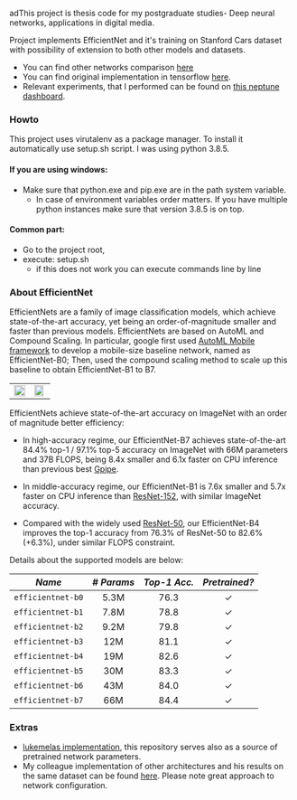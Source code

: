 adThis project is thesis code for my postgraduate studies- Deep neural networks, applications in digital media.

Project implements EfficientNet and it's training on Stanford Cars dataset with possibility of extension to both other models and datasets.

- You can find other networks comparison [here](https://paperswithcode.com/sota/fine-grained-image-classification-on-stanford)
- You can find original implementation in tensorflow [here](https://github.com/tensorflow/tpu/tree/master/models/official/efficientnet).
- Relevant experiments, that I performed can be found on [this neptune dashboard](https://ui.neptune.ai/matkalinowski/sandbox/experiments?viewId=47196815-c2a8-4a2b-bb7c-cf3d146805ac).


### Howto

This project uses virutalenv as a package manager. To install it automatically use setup.sh script. I was using python 3.8.5.

#### If you are using windows:
- Make sure that python.exe and pip.exe are in the path system variable. 
    - In case of environment variables order matters. If you have multiple python instances make sure that version 3.8.5 is on top.

#### Common part:
- Go to the project root,
- execute: setup.sh
    - if this does not work you can execute commands line by line

### About EfficientNet

EfficientNets are a family of image classification models, which achieve state-of-the-art accuracy, yet being an order-of-magnitude smaller and faster than previous models. EfficientNets are based on AutoML and Compound Scaling. In particular, google first used [AutoML Mobile framework](https://ai.googleblog.com/2018/08/mnasnet-towards-automating-design-of.html) to develop a mobile-size baseline network, named as EfficientNet-B0; Then, used the compound scaling method to scale up this baseline to obtain EfficientNet-B1 to B7.

<table border="0">
<tr>
    <td>
    <img src="https://raw.githubusercontent.com/tensorflow/tpu/master/models/official/efficientnet/g3doc/params.png" width="100%" />
    </td>
    <td>
    <img src="https://raw.githubusercontent.com/tensorflow/tpu/master/models/official/efficientnet/g3doc/flops.png", width="90%" />
    </td>
</tr>
</table>

EfficientNets achieve state-of-the-art accuracy on ImageNet with an order of magnitude better efficiency:


* In high-accuracy regime, our EfficientNet-B7 achieves state-of-the-art 84.4% top-1 / 97.1% top-5 accuracy on ImageNet with 66M parameters and 37B FLOPS, being 8.4x smaller and 6.1x faster on CPU inference than previous best [Gpipe](https://arxiv.org/abs/1811.06965).

* In middle-accuracy regime, our EfficientNet-B1 is 7.6x smaller and 5.7x faster on CPU inference than [ResNet-152](https://arxiv.org/abs/1512.03385), with similar ImageNet accuracy.

* Compared with the widely used [ResNet-50](https://arxiv.org/abs/1512.03385), our EfficientNet-B4 improves the top-1 accuracy from 76.3% of ResNet-50 to 82.6% (+6.3%), under similar FLOPS constraint.


Details about the supported models are below: 

|    *Name*         |*# Params*|*Top-1 Acc.*|*Pretrained?*|
|:-----------------:|:--------:|:----------:|:-----------:|
| `efficientnet-b0` |   5.3M   |    76.3    |      ✓      |
| `efficientnet-b1` |   7.8M   |    78.8    |      ✓      |
| `efficientnet-b2` |   9.2M   |    79.8    |      ✓      |
| `efficientnet-b3` |    12M   |    81.1    |      ✓      |
| `efficientnet-b4` |    19M   |    82.6    |      ✓      |
| `efficientnet-b5` |    30M   |    83.3    |      ✓      |
| `efficientnet-b6` |    43M   |    84.0    |      ✓      |
| `efficientnet-b7` |    66M   |    84.4    |      ✓      |

### Extras
- [lukemelas implementation](https://github.com/lukemelas/EfficientNet-PyTorch), this repository serves also as a source of pretrained network parameters.
- My colleague implementation of other architectures and his results on the same dataset can be found [here](https://github.com/pchaberski/cars). Please note great approach to network configuration. 